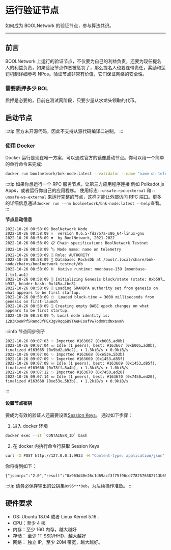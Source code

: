 # 运行验证节点

如何成为 BOOLNetwork 的验证节点，参与算法共识。

---

## 前言

BOOLNetwork 上运行的验证节点，不仅要为自己的利益负责，还要为现任提名人的利益负责，如果验证节点作恶被惩罚了，那么提名人也要连带责任，奖励和惩罚机制详细参考 NPos。验证节点非常有价值，它们保证网络的安全性。

### 需要质押多少 BOL

质押是必要的，目前在测试网阶段，只要少量从水龙头领取的代币。

## 启动节点

:::tip
官方未开源代码，因此不支持从源代码编译二进制。
:::

### 使用 Docker

Docker 运行是现在唯一方案，可以通过官方的镜像启动节点。你可以用一个简单的单行命令来完成:

```bash
docker run boolnetwork/bnk-node:latest --validator --name "name on telemetry"
```

:::tip
如果你想运行一个 RPC 服务节点，让第三方应用程序连接 例如 Polkadot.js Apps，或者运行你自己的应用程序。 使用标志`--unsafe-rpc-external` 和`--unsafe-ws-external` 来运行完整的节点，这样才能让外部访问 RPC 端口。更多的详细信息通过`docker run --rm boolnetwork/bnk-node:latest --help`查看。
:::

**节点启动信息**

```text
2022-10-26 08:58:09 BoolNetwork Node
2022-10-26 08:58:09 ✌️  version 0.6.5-fd2757a-x86_64-linux-gnu
2022-10-26 08:58:09 ❤️  by BoolNetwork, 2021-2022
2022-10-26 08:58:09 📋 Chain specification: BoolNetwork Testnet
2022-10-26 08:58:09 🏷 Node name: name on telemetry
2022-10-26 08:58:09 👤 Role: AUTHORITY
2022-10-26 08:58:09 💾 Database: RocksDb at /bool/.local/share/bnk-node/chains/boolnetwork_testnet/db
2022-10-26 08:58:09 ⛓  Native runtime: moonbase-139 (moonbase-1.tx1.au1)
2022-10-26 08:58:09 🔨 Initializing Genesis block/state (state: 0xb597…b932, header-hash: 0xf45a…fbe8)
2022-10-26 08:58:09 👴 Loading GRANDPA authority set from genesis on what appears to be first startup.
2022-10-26 08:58:09 ⏱  Loaded block-time = 3000 milliseconds from genesis on first-launch
2022-10-26 08:58:09 👶 Creating empty BABE epoch changes on what appears to be first startup.
2022-10-26 08:58:09 🏷 Local node identity is: 12D3KooWPf5RWmdJfPEX3gvRqq6B9TAeHCsafVw7odmWcdNxavmh
```

:::info 节点同步例子

```text
2022-10-26 09:07:03 ✨ Imported #163667 (0xb005…ad0b)
2022-10-26 09:07:04 💤 Idle (1 peers), best: #163667 (0xb005…ad0b), finalized #163665 (0x9bd2…b9e2), ⬇ 1.3kiB/s ⬆ 0.9kiB/s
2022-10-26 09:07:06 ✨ Imported #163668 (0xe53e…5b3b)
2022-10-26 09:07:09 ✨ Imported #163669 (0x1453…d85f)
2022-10-26 09:07:09 💤 Idle (1 peers), best: #163669 (0x1453…d85f), finalized #163666 (0x78ff…5a4b), ⬇ 1.3kiB/s ⬆ 1.0kiB/s
2022-10-26 09:07:12 ✨ Imported #163670 (0x7450…ed20)
2022-10-26 09:07:14 💤 Idle (1 peers), best: #163670 (0x7450…ed20), finalized #163668 (0xe53e…5b3b), ⬇ 1.2kiB/s ⬆ 0.9kiB/s
```

:::

#### 设置节点密钥

要成为有效的验证人还需要设置[Session Keys](https://wiki.polkadot.network/docs/learn-keys#session-keys)。 通过如下步骤：

1. 进入 docker 环境

```bash
docker exec --it `CONTAINER_ID` bash
```

2. 在 docker 内执行命令行获取 Session Keys

```bash
curl -X POST http://127.0.0.1:9933 -H "Content-type: application/json" -d '{"id":1,"jsonrpc":"2.0","method":"author_rotateKeys","params":[]}'
```

你将得到如下：

```text
{"jsonrpc":"2.0","result":"0x963d40e26c1d69acf3f75f96cd7782576382713b650d2ea81f5c8dbeb3797e1f17df3a8ab0d3a2dc3218972fdebe47a4463523ae1bbc0a6c91f3b33ace76c0eb","id":1}
```

:::tip
请务必保存输出的公钥集`0x96***0eb`，为后续操作准备。
:::

## 硬件要求

- OS: Ubuntu 18.04 或者 Linux Kernel 5.16 .
- CPU：至少 4 核
- 内存：至少 16G 内存，越大越好
- 存储： 至少 1T SSD/HHD，越大越好
- 网络： 独立 IP，至少 20M 带宽，越大越好。

